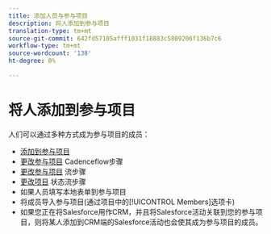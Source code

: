 ```yaml
---
title: 添加人员与参与项目
description: 将人添加到参与项目
translation-type: tm+mt
source-git-commit: 642fd57105afff1031f18883c5809206f136b7c6
workflow-type: tm+mt
source-wordcount: '138'
ht-degree: 0%

---
```



# 将人添加到参与项目

人们可以通过多种方式成为参与项目的成员：

* [添加到参与项目](https://docs.marketo.com/display/DOCS/Add+to+Engagement+Program)
* [更改参与项目](https://docs.marketo.com/display/DOCS/Change+Engagement+Program+Cadence) Cadenceflow步骤
* [更改参与项目](https://docs.marketo.com/display/DOCS/Change+Engagement+Program+Stream) 流步骤
* [更改项目](https://docs.marketo.com/display/DOCS/Change+Program+Status) 状态流步骤
* 如果人员填写本地表单到参与项目
* 将成员导入参与项目(通过项目中的[!UICONTROL Members]选项卡)
* 如果您正在将Salesforce用作CRM，并且将Salesforce活动关联到您的参与项目，则将某人添加到CRM端的Salesforce活动也会使其成为参与项目的成员。
